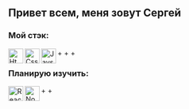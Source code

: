 ## **Привет всем, меня зовут Сергей**

### Мой стэк: 

[comment]: <> (-------------)
+<img align="left" alt='Html' width="30px" height="30px"  src="https://upload.wikimedia.org/wikipedia/commons/thumb/6/61/HTML5_logo_and_wordmark.svg/1200px-HTML5_logo_and_wordmark.svg.png"/>
+<img align="left" alt='Css' width="30px"  height="30px" src="https://upload.wikimedia.org/wikipedia/commons/thumb/d/d5/CSS3_logo_and_wordmark.svg/1200px-CSS3_logo_and_wordmark.svg.png"/>
+<img align="left" alt="JavsScript" width="30px" height="30px" src="https://upload.wikimedia.org/wikipedia/commons/thumb/9/99/Unofficial_JavaScript_logo_2.svg/1200px-Unofficial_JavaScript_logo_2.svg.png" />

### Планирую изучить:

[comment]: <> (-------------)
+<img align="left" alt='React' width="30px" height="30px" src="https://iconape.com/wp-content/files/zk/93042/svg/react.svg"/>
+<img align="left" alt='NodeJs' width="30px" height="30px" src="https://catethysis.ru/wp-content/uploads/2013/09/nodejslogo.png"/>